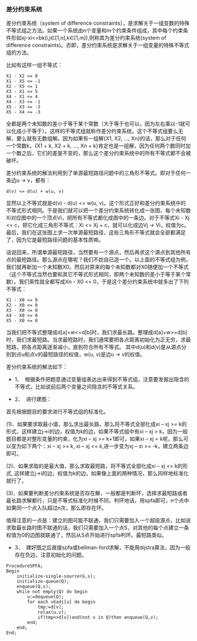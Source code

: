 ### 差分约束系统

差分约束系统（system of difference constraints），是求解关于一组变数的特殊不等式组之方法。如果一个系统由n个变量和m个约束条件组成，其中每个约束条件形如xj-xi<=bk(i,j∈[1,n],k∈[1,m]),则称其为差分约束系统(system of difference constraints)。亦即，差分约束系统是求解关于一组变量的特殊不等式组的方法。

比如有这样一组不等式：
```
X1 - X2 <= 0
X1 - X5 <= -1
X2 - X5 <= 1
X3 - X1 <= 5
X4 - X1 <= 4
X4 - X3 <= -1
X5 - X3 <= -3
X5 - X4 <= -3
```
全都是两个未知数的差小于等于某个常数（大于等于也可以，因为左右乘以-1就可以化成小于等于）。这样的不等式组就称作差分约束系统。这个不等式组要么无解，要么就有无数组解。因为如果有一组解{X1, X2, ..., Xn}的话，那么对于任何一个常数k，{X1 + k, X2 + k, ..., Xn + k}肯定也是一组解，因为任何两个数同时加一个数之后，它们的差是不变的，那么这个差分约束系统中的所有不等式都不会被破坏。

差分约束系统的解法利用到了单源最短路径问题中的三角形不等式。即对于任何一条边u -> v，都有：
```
d(v) <= d(u) + w(u, v)
```



显然以上不等式就是d(v) - d(u) <= w(u, v)。这个形式正好和差分约束系统中的不等式形式相同。于是我们就可以把一个差分约束系统转化成一张图，每个未知数Xi对应图中的一个顶点Vi，把所有不等式都化成图中的一条边。对于不等式Xi - Xj <= c，把它化成三角形不等式：Xi <= Xj + c，就可以化成边Vj -> Vi，权值为c。最后，我们在这张图上求一次单源最短路径，这些三角形不等式就会全部都满足了，因为它是最短路径问题的基本性质嘛。

话说回来，所谓单源最短路径，当然要有一个源点，然后再求这个源点到其他所有点的最短路径。那么源点在哪呢？我们不妨自已造一个。以上面的不等式组为例，我们就再新加一个未知数X0。然后对原来的每个未知数都对X0随便加一个不等式（这个不等式当然也要和其它不等式形式相同，即两个未知数的差小于等于某个常数）。我们索性就全都写成Xn - X0 <= 0，于是这个差分约束系统中就多出了下列不等式：
```
X1 - X0 <= 0
X2 - X0 <= 0
X3 - X0 <= 0
X4 - X0 <= 0
X5 - X0 <= 0
```

当我们把不等式整理成d[a]+w<=d[b]时，我们求最长路。整理成d[a]+w>=d[b]时，我们求最短路。当求最短路时，我们通常要把各点距离初始化为正无穷，求最短路，把各点距离逐渐减小，直到符合所有不等式。
其中d(u)和d(v)是从源点分别到点u和点v的最短路径的权值，w(u, v)是边u -> v的权值。

差分约束系统的解法如下：

* 1、  根据条件把题意通过变量组表达出来得到不等式组，注意要发掘出隐含的不等式，比如说前后两个变量之间隐含的不等式关系。

* 2、  进行建图：

首先根据题目的要求进行不等式组的标准化。

(1)、如果要求取最小值，那么求出最长路，那么将不等式全部化成xi – xj >= k的形式，这样建立j->i的边，权值为k的边，如果不等式组中有xi – xj > k，因为一般题目都是对整形变量的约束，化为xi – xj >= k+1即可，如果xi – xj = k呢，那么可以变为如下两个：xi – xj >= k, xi – xj <= k,进一步变为xj – xi >= -k，建立两条边即可。

(2)、如果求取的是最大值，那么求取最短路，将不等式全部化成xi – xj <= k的形式, 这样建立j->i的边，权值为k的边，如果像上面的两种情况，那么同样地标准化就行了。

(3)、如果要判断差分约束系统是否存在解，一般都是判断环，选择求最短路或者最长路求解都行，只是不等式标准化时候不同，判环地话，用spfa即可，n个点中如果同一个点入队超过n次，那么即存在环。

值得注意的一点是：建立的图可能不联通，我们只需要加入一个超级源点，比如说求取最长路时图不联通的话，我们只需要加入一个点S，对其他的每个点建立一条权值为0的边图就联通了，然后从S点开始进行spfa判环。最短路类似。

* 3、  建好图之后直接spfa或bellman-ford求解，不能用dijstra算法，因为一般存在负边，注意初始化的问题。


```
ProcedureSPFA;
Begin
    initialize-single-source(G,s);
    initialize-queue(Q);
    enqueue(Q,s);
    while not empty(Q) do begin
        u:=dequeue(Q);
        for each v∈adj[u] do begin
            tmp:=d[v];
            relax(u,v);
            if(tmp<>d[v])and(not v in Q)then enqueue(Q,v);
        end;
    end;
End; 
```